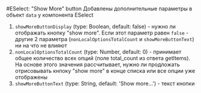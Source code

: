 #ESelect: "Show More" button
Добавлены дополнительные параметры в объект `data` у компонента ESelect
1. `showMoreButtonDisplay` (type: Boolean, default: false) - нужно ли отображать кнопку "show more". Если этот параметр равен `false` - другие 2 параметра (`nonLocalOptionsTotalCount` и `showMoreButtonText`) ни на что не влияют
2. `nonLocalOptionsTotalCount` (type: Number, default: 0) - принимает общее количество всех опций (поле total_count из ответа getItems). На основе этого значения рассчитывает, нужно ли продложать отрисовывать кнпоку "show more" в конце списка или все опции уже отображены
3. `showMoreButtonText` (type: String, default: 'Show more...') - текст кнопки